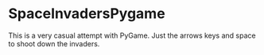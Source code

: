 # SpaceInvadersPygame
This is a very casual attempt with PyGame.
Just the arrows keys and space to shoot down the invaders.
